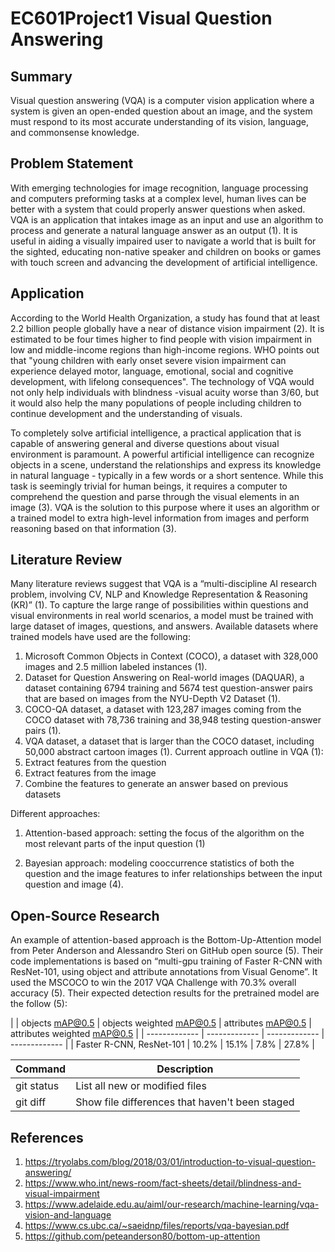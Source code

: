 # EC601Project1 Visual Question Answering
## Summary
Visual question answering (VQA) is a computer vision application where a system is given an open-ended question about an image, and the system must respond to its most accurate understanding of its vision, language, and commonsense knowledge. 

## Problem Statement
With emerging technologies for image recognition, language processing and computers preforming tasks at a complex level, human lives can be better with a system that could properly answer questions when asked. VQA is an application that intakes image as an input and use an algorithm to process and generate a natural language answer as an output (1). It is useful in aiding a visually impaired user to navigate a world that is built for the sighted, educating non-native speaker and children on books or games with touch screen and advancing the development of artificial intelligence. 

## Application

According to the World Health Organization, a study has found that at least 2.2 billion people globally have a near of distance vision impairment (2). It is estimated to be four times higher to find people with vision impairment in low and middle-income regions than high-income regions. WHO points out that "young children with early onset severe vision impairment can experience delayed motor, language, emotional, social and cognitive development, with lifelong consequences". The technology of VQA would not only help individuals with blindness -visual acuity worse than 3/60, but it would also help the many populations of people including children to continue development and the understanding of visuals. 

To completely solve artificial intelligence, a practical application that is capable of answering general and diverse questions about visual environment is paramount. A powerful artificial intelligence can recognize objects in a scene, understand the relationships and express its knowledge in natural language - typically in a few words or a short sentence. While this task is seemingly trivial for human beings, it requires a computer to comprehend the question and parse through the visual elements in an image (3). VQA is the solution to this purpose where it uses an algorithm or a trained model to extra high-level information from images and perform reasoning based on that information (3). 

## Literature Review
Many literature reviews suggest that VQA is a “multi-discipline AI research problem, involving CV, NLP and Knowledge Representation & Reasoning (KR)” (1). To capture the large range of possibilities within questions and visual environments in real world scenarios, a model must be trained with large dataset of images, questions, and answers. Available datasets where trained models have used are the following:
1)	Microsoft Common Objects in Context (COCO), a dataset with 328,000 images and 2.5 million labeled instances (1). 
2)	Dataset for Question Answering on Real-world images (DAQUAR), a dataset containing 6794 training and 5674 test question-answer pairs that are based on images from the NYU-Depth V2 Dataset (1).
3)	COCO-QA dataset, a dataset with 123,287 images coming from the COCO dataset with 78,736 training and 38,948 testing question-answer pairs (1).
4)	VQA dataset, a dataset that is larger than the COCO dataset, including 50,000 abstract cartoon images (1).
Current approach outline in VQA (1):
1)	Extract features from the question
2)	Extract features from the image
3)	Combine the features to generate an answer based on previous datasets 

Different approaches:
1)	Attention-based approach: setting the focus of the algorithm on the most relevant parts of the input question
  (1)

2)	Bayesian approach: modeling cooccurrence statistics of both the question and the image features to infer relationships between the input question and image (4).

## Open-Source Research 
An example of attention-based approach is the Bottom-Up-Attention model from Peter Anderson and Alessandro Steri on GitHub open source (5). Their code implementations is based on “multi-gpu training of Faster R-CNN with ResNet-101, using object and attribute annotations from Visual Genome”. It used the MSCOCO to win the 2017 VQA Challenge with 70.3% overall accuracy (5). Their expected detection results for the pretrained model are the follow (5):

|               | objects mAP@0.5 | objects weighted mAP@0.5 | attributes mAP@0.5 | attributes weighted mAP@0.5 |
| ------------- | ------------- | ------------- | ------------- |
| Faster R-CNN, ResNet-101  | 10.2%  | 15.1% | 7.8% | 27.8% |

| Command | Description |
| --- | --- |
| git status | List all new or modified files |
| git diff | Show file differences that haven't been staged |

## References
1) https://tryolabs.com/blog/2018/03/01/introduction-to-visual-question-answering/
2) https://www.who.int/news-room/fact-sheets/detail/blindness-and-visual-impairment
3) https://www.adelaide.edu.au/aiml/our-research/machine-learning/vqa-vision-and-language
4) https://www.cs.ubc.ca/~saeidnp/files/reports/vqa-bayesian.pdf
5) https://github.com/peteanderson80/bottom-up-attention

